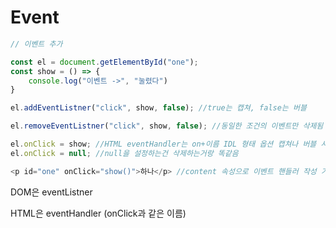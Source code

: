 # Event

```javascript
// 이벤트 추가

const el = document.getElementById("one");
const show = () => {
    console.log("이벤트 ->", "눌렸다")
}

el.addEventListner("click", show, false); //true는 캡쳐, false는 버블

el.removeEventListner("click", show, false); //동일한 조건의 이벤트만 삭제됨

el.onClick = show; //HTML eventHandler는 on+이름 IDL 형태 옵션 캡쳐나 버블 사용할 수 없음
el.onClick = null; //null을 설정하는건 삭제하는거랑 똑같음

<p id="one" onClick="show()">하나</p> //content 속성으로 이벤트 핸들러 작성 가능
```



DOM은 eventListner

HTML은 eventHandler (onClick과 같은 이름)

